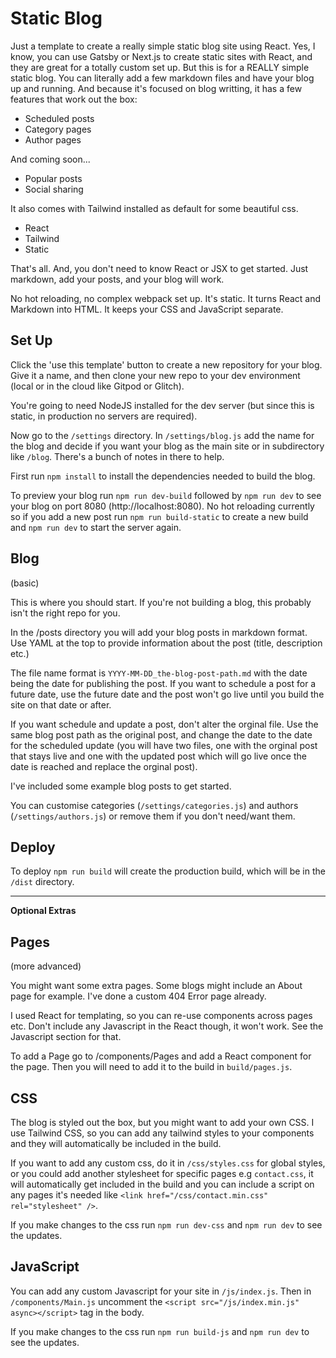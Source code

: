 # Static Blog

Just a template to create a really simple static blog site using React. Yes, I know, you can use Gatsby or Next.js to create static sites with React, and they are great for a totally custom set up. But this is for a REALLY simple static blog. You can literally add a few markdown files and have your blog up and running. And because it's focused on blog writting, it has a few features that work out the box:

- Scheduled posts
- Category pages
- Author pages

And coming soon...

- Popular posts
- Social sharing

It also comes with Tailwind installed as default for some beautiful css.

- React
- Tailwind
- Static

That's all. And, you don't need to know React or JSX to get started. Just markdown, add your posts, and your blog will work.

No hot reloading, no complex webpack set up. It's static. It turns React and Markdown into HTML. It keeps your CSS and JavaScript separate. 

## Set Up

Click the 'use this template' button to create a new repository for your blog. Give it a name, and then clone your new repo to your dev environment (local or in the cloud like Gitpod or Glitch).

You're going to need NodeJS installed for the dev server (but since this is static, in production no servers are required).

Now go to the `/settings` directory. In `/settings/blog.js` add the name for the blog and decide if you want your blog as the main site or in subdirectory like `/blog`. There's a bunch of notes in there to help.

First run `npm install` to install the dependencies needed to build the blog.

To preview your blog run `npm run dev-build` followed by `npm run dev` to see your blog on port 8080 (http://localhost:8080). No hot reloading currently so if you add a new post run `npm run build-static` to create a new build and `npm run dev` to start the server again. 

## Blog

(basic)

This is where you should start. If you're not building a blog, this probably isn't the right repo for you. 

In the /posts directory you will add your blog posts in markdown format. Use YAML at the top to provide information about the post (title, description etc.)

The file name format is `YYYY-MM-DD_the-blog-post-path.md` with the date being the date for publishing the post. If you want to schedule a post for a future date, use the future date and the post won't go live until you build the site on that date or after.

If you want schedule and update a post, don't alter the orginal file. Use the same blog post path as the original post, and change the date to the date for the scheduled update (you will have two files, one with the orginal post that stays live and one with the updated post which will go live once the date is reached and replace the orginal post).

I've included some example blog posts to get started.

You can customise categories (`/settings/categories.js`) and authors (`/settings/authors.js`) or remove them if you don't need/want them.

## Deploy

To deploy `npm run build` will create the production build, which will be in the `/dist` directory.

---

**Optional Extras**

## Pages

(more advanced)

You might want some extra pages. Some blogs might include an About page for example. I've done a custom 404 Error page already.

I used React for templating, so you can re-use components across pages etc. Don't include any Javascript in the React though, it won't work. See the Javascript section for that.

To add a Page go to /components/Pages and add a React component for the page. Then you will need to add it to the build in `build/pages.js`.

## CSS

The blog is styled out the box, but you might want to add your own CSS. I use Tailwind CSS, so you can add any tailwind styles to your components and they will automatically be included in the build.

If you want to add any custom css, do it in `/css/styles.css` for global styles, or you could add another stylesheet for specific pages e.g `contact.css`, it will automatically get included in the build and you can include a script on any pages it's needed like `<link href="/css/contact.min.css" rel="stylesheet" />`. 

If you make changes to the css run `npm run dev-css` and `npm run dev` to see the updates.

## JavaScript

You can add any custom Javascript for your site in `/js/index.js`. Then in `/components/Main.js` uncomment the `<script src="/js/index.min.js" async></script>` tag in the body.

If you make changes to the css run `npm run build-js` and `npm run dev` to see the updates.